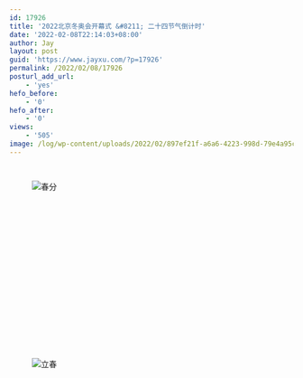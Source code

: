 ```yaml
---
id: 17926
title: '2022北京冬奥会开幕式 &#8211; 二十四节气倒计时'
date: '2022-02-08T22:14:03+08:00'
author: Jay
layout: post
guid: 'https://www.jayxu.com/?p=17926'
permalink: /2022/02/08/17926
posturl_add_url:
    - 'yes'
hefo_before:
    - '0'
hefo_after:
    - '0'
views:
    - '505'
image: /log/wp-content/uploads/2022/02/897ef21f-a6a6-4223-998d-79e4a95ce47c.png
---
```


<!-- wp:jetpack/tiled-gallery {"columnWidths":[["50.00000","50.00000"],["50.00000","50.00000"],["50.00000","50.00000"],["50.00000","50.00000"],["50.00000","50.00000"],["50.00000","50.00000"],["50.00000","50.00000"],["50.00000","50.00000"],["50.00000","50.00000"],["50.00000","50.00000"],["50.00000","50.00000"],["50.00000","50.00000"]],"ids":[17945,17948,17950,17937,17949,17939,17933,17938,17931,17928,17927,17940,17941,17929,17947,17934,17944,17930,17943,17932,17946,17936,17942,17935]} -->
<div class="wp-block-jetpack-tiled-gallery aligncenter is-style-rectangular"><div class="tiled-gallery__gallery"><div class="tiled-gallery__row"><div class="tiled-gallery__col" style="flex-basis:50.00000%"><figure class="tiled-gallery__item"><img alt="" data-height="558" data-id="17945" data-link="https://www.jayxu.com/?attachment_id=17945" data-url="https://www.jayxu.com/log/wp-content/uploads/2022/02/5198d35d-299b-4913-aa84-9b7ced7e2a4d.png" data-width="998" src="https://i1.wp.com/www.jayxu.com/log/wp-content/uploads/2022/02/5198d35d-299b-4913-aa84-9b7ced7e2a4d.png?ssl=1" data-amp-layout="responsive"/></figure></div><div class="tiled-gallery__col" style="flex-basis:50.00000%"><figure class="tiled-gallery__item"><img alt="" data-height="558" data-id="17948" data-link="https://www.jayxu.com/?attachment_id=17948" data-url="https://www.jayxu.com/log/wp-content/uploads/2022/02/27853577-2136-4702-a0ad-b7c90d4aebee.png" data-width="998" src="https://i2.wp.com/www.jayxu.com/log/wp-content/uploads/2022/02/27853577-2136-4702-a0ad-b7c90d4aebee.png?ssl=1" data-amp-layout="responsive"/></figure></div></div><div class="tiled-gallery__row"><div class="tiled-gallery__col" style="flex-basis:50.00000%"><figure class="tiled-gallery__item"><img alt="春分" data-height="558" data-id="17950" data-link="https://www.jayxu.com/?attachment_id=17950" data-url="https://www.jayxu.com/log/wp-content/uploads/2022/02/2bc9e9c4-6261-4edf-9b22-5a859e2aec96.png" data-width="998" src="https://i2.wp.com/www.jayxu.com/log/wp-content/uploads/2022/02/2bc9e9c4-6261-4edf-9b22-5a859e2aec96.png?ssl=1" data-amp-layout="responsive"/></figure></div><div class="tiled-gallery__col" style="flex-basis:50.00000%"><figure class="tiled-gallery__item"><img alt="" data-height="558" data-id="17937" data-link="https://www.jayxu.com/?attachment_id=17937" data-url="https://www.jayxu.com/log/wp-content/uploads/2022/02/1cd0ccc2-58c0-497b-9707-c59cb1edd1fa.png" data-width="998" src="https://i2.wp.com/www.jayxu.com/log/wp-content/uploads/2022/02/1cd0ccc2-58c0-497b-9707-c59cb1edd1fa.png?ssl=1" data-amp-layout="responsive"/></figure></div></div><div class="tiled-gallery__row"><div class="tiled-gallery__col" style="flex-basis:50.00000%"><figure class="tiled-gallery__item"><img alt="" data-height="558" data-id="17949" data-link="https://www.jayxu.com/?attachment_id=17949" data-url="https://www.jayxu.com/log/wp-content/uploads/2022/02/f43d5df3-249b-4e62-a5b7-927a0303e616.png" data-width="998" src="https://i1.wp.com/www.jayxu.com/log/wp-content/uploads/2022/02/f43d5df3-249b-4e62-a5b7-927a0303e616.png?ssl=1" data-amp-layout="responsive"/></figure></div><div class="tiled-gallery__col" style="flex-basis:50.00000%"><figure class="tiled-gallery__item"><img alt="" data-height="558" data-id="17939" data-link="https://www.jayxu.com/?attachment_id=17939" data-url="https://www.jayxu.com/log/wp-content/uploads/2022/02/f2f1106d-dfc0-4fff-9ddd-6a1f89cafb79.png" data-width="998" src="https://i2.wp.com/www.jayxu.com/log/wp-content/uploads/2022/02/f2f1106d-dfc0-4fff-9ddd-6a1f89cafb79.png?ssl=1" data-amp-layout="responsive"/></figure></div></div><div class="tiled-gallery__row"><div class="tiled-gallery__col" style="flex-basis:50.00000%"><figure class="tiled-gallery__item"><img alt="" data-height="558" data-id="17933" data-link="https://www.jayxu.com/?attachment_id=17933" data-url="https://www.jayxu.com/log/wp-content/uploads/2022/02/e8c22db5-c5c0-4f53-bdf9-fc422116a157.png" data-width="998" src="https://i0.wp.com/www.jayxu.com/log/wp-content/uploads/2022/02/e8c22db5-c5c0-4f53-bdf9-fc422116a157.png?ssl=1" data-amp-layout="responsive"/></figure></div><div class="tiled-gallery__col" style="flex-basis:50.00000%"><figure class="tiled-gallery__item"><img alt="" data-height="558" data-id="17938" data-link="https://www.jayxu.com/?attachment_id=17938" data-url="https://www.jayxu.com/log/wp-content/uploads/2022/02/cf2a3530-b9b2-43bc-bfe9-79048400bca7.png" data-width="998" src="https://i1.wp.com/www.jayxu.com/log/wp-content/uploads/2022/02/cf2a3530-b9b2-43bc-bfe9-79048400bca7.png?ssl=1" data-amp-layout="responsive"/></figure></div></div><div class="tiled-gallery__row"><div class="tiled-gallery__col" style="flex-basis:50.00000%"><figure class="tiled-gallery__item"><img alt="" data-height="558" data-id="17931" data-link="https://www.jayxu.com/?attachment_id=17931" data-url="https://www.jayxu.com/log/wp-content/uploads/2022/02/5c52bfea-0728-4ec4-9e43-a42af141c029.png" data-width="998" src="https://i1.wp.com/www.jayxu.com/log/wp-content/uploads/2022/02/5c52bfea-0728-4ec4-9e43-a42af141c029.png?ssl=1" data-amp-layout="responsive"/></figure></div><div class="tiled-gallery__col" style="flex-basis:50.00000%"><figure class="tiled-gallery__item"><img alt="" data-height="558" data-id="17928" data-link="https://www.jayxu.com/?attachment_id=17928" data-url="https://www.jayxu.com/log/wp-content/uploads/2022/02/3d624080-2f4b-42b4-a32c-6435cff410bc.png" data-width="998" src="https://i1.wp.com/www.jayxu.com/log/wp-content/uploads/2022/02/3d624080-2f4b-42b4-a32c-6435cff410bc.png?ssl=1" data-amp-layout="responsive"/></figure></div></div><div class="tiled-gallery__row"><div class="tiled-gallery__col" style="flex-basis:50.00000%"><figure class="tiled-gallery__item"><img alt="" data-height="558" data-id="17927" data-link="https://www.jayxu.com/?attachment_id=17927" data-url="https://www.jayxu.com/log/wp-content/uploads/2022/02/3b630bdf-3d1f-4580-8acc-46164a73de5c.png" data-width="998" src="https://i0.wp.com/www.jayxu.com/log/wp-content/uploads/2022/02/3b630bdf-3d1f-4580-8acc-46164a73de5c.png?ssl=1" data-amp-layout="responsive"/></figure></div><div class="tiled-gallery__col" style="flex-basis:50.00000%"><figure class="tiled-gallery__item"><img alt="" data-height="558" data-id="17940" data-link="https://www.jayxu.com/?attachment_id=17940" data-url="https://www.jayxu.com/log/wp-content/uploads/2022/02/fd056935-9951-49b6-bf9c-7ba59328627a.png" data-width="998" src="https://i2.wp.com/www.jayxu.com/log/wp-content/uploads/2022/02/fd056935-9951-49b6-bf9c-7ba59328627a.png?ssl=1" data-amp-layout="responsive"/></figure></div></div><div class="tiled-gallery__row"><div class="tiled-gallery__col" style="flex-basis:50.00000%"><figure class="tiled-gallery__item"><img alt="" data-height="558" data-id="17941" data-link="https://www.jayxu.com/?attachment_id=17941" data-url="https://www.jayxu.com/log/wp-content/uploads/2022/02/74e4ffd3-6354-49b4-b67d-83f96487fdbb.png" data-width="998" src="https://i1.wp.com/www.jayxu.com/log/wp-content/uploads/2022/02/74e4ffd3-6354-49b4-b67d-83f96487fdbb.png?ssl=1" data-amp-layout="responsive"/></figure></div><div class="tiled-gallery__col" style="flex-basis:50.00000%"><figure class="tiled-gallery__item"><img alt="" data-height="558" data-id="17929" data-link="https://www.jayxu.com/?attachment_id=17929" data-url="https://www.jayxu.com/log/wp-content/uploads/2022/02/cea5833e-33e3-4dcc-aa5b-750aba27bfd7.png" data-width="998" src="https://i2.wp.com/www.jayxu.com/log/wp-content/uploads/2022/02/cea5833e-33e3-4dcc-aa5b-750aba27bfd7.png?ssl=1" data-amp-layout="responsive"/></figure></div></div><div class="tiled-gallery__row"><div class="tiled-gallery__col" style="flex-basis:50.00000%"><figure class="tiled-gallery__item"><img alt="" data-height="558" data-id="17947" data-link="https://www.jayxu.com/?attachment_id=17947" data-url="https://www.jayxu.com/log/wp-content/uploads/2022/02/58c72094-ae9d-4665-8497-73a17218bc34.png" data-width="998" src="https://i0.wp.com/www.jayxu.com/log/wp-content/uploads/2022/02/58c72094-ae9d-4665-8497-73a17218bc34.png?ssl=1" data-amp-layout="responsive"/></figure></div><div class="tiled-gallery__col" style="flex-basis:50.00000%"><figure class="tiled-gallery__item"><img alt="" data-height="558" data-id="17934" data-link="https://www.jayxu.com/?attachment_id=17934" data-url="https://www.jayxu.com/log/wp-content/uploads/2022/02/99e9cb56-87e8-4c86-a765-056bb4d4a275.png" data-width="998" src="https://i0.wp.com/www.jayxu.com/log/wp-content/uploads/2022/02/99e9cb56-87e8-4c86-a765-056bb4d4a275.png?ssl=1" data-amp-layout="responsive"/></figure></div></div><div class="tiled-gallery__row"><div class="tiled-gallery__col" style="flex-basis:50.00000%"><figure class="tiled-gallery__item"><img alt="" data-height="558" data-id="17944" data-link="https://www.jayxu.com/?attachment_id=17944" data-url="https://www.jayxu.com/log/wp-content/uploads/2022/02/ceadee12-8c53-4001-a03b-d1a2cfe7b42f.png" data-width="998" src="https://i0.wp.com/www.jayxu.com/log/wp-content/uploads/2022/02/ceadee12-8c53-4001-a03b-d1a2cfe7b42f.png?ssl=1" data-amp-layout="responsive"/></figure></div><div class="tiled-gallery__col" style="flex-basis:50.00000%"><figure class="tiled-gallery__item"><img alt="" data-height="558" data-id="17930" data-link="https://www.jayxu.com/?attachment_id=17930" data-url="https://www.jayxu.com/log/wp-content/uploads/2022/02/98ff8814-f1b4-4237-8c96-a2ca34bc2e73.png" data-width="998" src="https://i0.wp.com/www.jayxu.com/log/wp-content/uploads/2022/02/98ff8814-f1b4-4237-8c96-a2ca34bc2e73.png?ssl=1" data-amp-layout="responsive"/></figure></div></div><div class="tiled-gallery__row"><div class="tiled-gallery__col" style="flex-basis:50.00000%"><figure class="tiled-gallery__item"><img alt="" data-height="558" data-id="17943" data-link="https://www.jayxu.com/?attachment_id=17943" data-url="https://www.jayxu.com/log/wp-content/uploads/2022/02/cacfcc14-823d-4fcf-b531-6ef8ba496960.png" data-width="998" src="https://i0.wp.com/www.jayxu.com/log/wp-content/uploads/2022/02/cacfcc14-823d-4fcf-b531-6ef8ba496960.png?ssl=1" data-amp-layout="responsive"/></figure></div><div class="tiled-gallery__col" style="flex-basis:50.00000%"><figure class="tiled-gallery__item"><img alt="" data-height="558" data-id="17932" data-link="https://www.jayxu.com/?attachment_id=17932" data-url="https://www.jayxu.com/log/wp-content/uploads/2022/02/2484b79d-5f9b-434a-9aec-1bf0ae7a37f6.png" data-width="998" src="https://i0.wp.com/www.jayxu.com/log/wp-content/uploads/2022/02/2484b79d-5f9b-434a-9aec-1bf0ae7a37f6.png?ssl=1" data-amp-layout="responsive"/></figure></div></div><div class="tiled-gallery__row"><div class="tiled-gallery__col" style="flex-basis:50.00000%"><figure class="tiled-gallery__item"><img alt="" data-height="558" data-id="17946" data-link="https://www.jayxu.com/?attachment_id=17946" data-url="https://www.jayxu.com/log/wp-content/uploads/2022/02/d2347d95-cf53-4063-9879-6d86d34d15c7.png" data-width="998" src="https://i2.wp.com/www.jayxu.com/log/wp-content/uploads/2022/02/d2347d95-cf53-4063-9879-6d86d34d15c7.png?ssl=1" data-amp-layout="responsive"/></figure></div><div class="tiled-gallery__col" style="flex-basis:50.00000%"><figure class="tiled-gallery__item"><img alt="" data-height="558" data-id="17936" data-link="https://www.jayxu.com/?attachment_id=17936" data-url="https://www.jayxu.com/log/wp-content/uploads/2022/02/60b3c3a1-8a32-49a7-a9d3-f0a8683395f5.png" data-width="998" src="https://i2.wp.com/www.jayxu.com/log/wp-content/uploads/2022/02/60b3c3a1-8a32-49a7-a9d3-f0a8683395f5.png?ssl=1" data-amp-layout="responsive"/></figure></div></div><div class="tiled-gallery__row"><div class="tiled-gallery__col" style="flex-basis:50.00000%"><figure class="tiled-gallery__item"><img alt="" data-height="558" data-id="17942" data-link="https://www.jayxu.com/?attachment_id=17942" data-url="https://www.jayxu.com/log/wp-content/uploads/2022/02/e3b12f5a-4b03-4a47-b65f-74bdee65b4c6.png" data-width="998" src="https://i2.wp.com/www.jayxu.com/log/wp-content/uploads/2022/02/e3b12f5a-4b03-4a47-b65f-74bdee65b4c6.png?ssl=1" data-amp-layout="responsive"/></figure></div><div class="tiled-gallery__col" style="flex-basis:50.00000%"><figure class="tiled-gallery__item"><img alt="立春" data-height="558" data-id="17935" data-link="https://www.jayxu.com/?attachment_id=17935" data-url="https://www.jayxu.com/log/wp-content/uploads/2022/02/897ef21f-a6a6-4223-998d-79e4a95ce47c.png" data-width="998" src="https://i0.wp.com/www.jayxu.com/log/wp-content/uploads/2022/02/897ef21f-a6a6-4223-998d-79e4a95ce47c.png?ssl=1" data-amp-layout="responsive"/></figure></div></div></div></div>
<!-- /wp:jetpack/tiled-gallery -->